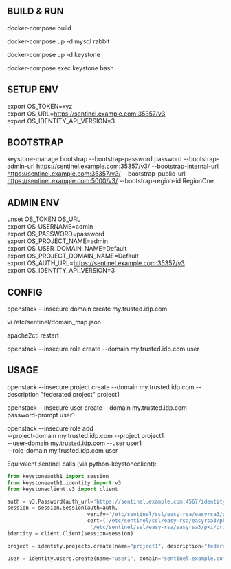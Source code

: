 ## BUILD & RUN 
docker-compose build

docker-compose up -d mysql rabbit

docker-compose up -d keystone

docker-compose exec keystone bash

## SETUP ENV

export OS_TOKEN=xyz  
export OS_URL=https://sentinel.example.com:35357/v3  
export OS_IDENTITY_API_VERSION=3  

## BOOTSTRAP

keystone-manage bootstrap --bootstrap-password password --bootstrap-admin-url https://sentinel.example.com:35357/v3/ --bootstrap-internal-url https://sentinel.example.com:35357/v3/   --bootstrap-public-url https://sentinel.example.com:5000/v3/ --bootstrap-region-id RegionOne

## ADMIN ENV

unset OS_TOKEN OS_URL  
export OS_USERNAME=admin  
export OS_PASSWORD=password  
export OS_PROJECT_NAME=admin  
export OS_USER_DOMAIN_NAME=Default  
export OS_PROJECT_DOMAIN_NAME=Default  
export OS_AUTH_URL=https://sentinel.example.com:35357/v3  
export OS_IDENTITY_API_VERSION=3  

## CONFIG

openstack --insecure domain create my.trusted.idp.com

vi /etc/sentinel/domain_map.json

apache2ctl restart

openstack --insecure role create --domain my.trusted.idp.com user

## USAGE

openstack --insecure project create  --domain my.trusted.idp.com --description "federated project" project1

openstack --insecure user create --domain my.trusted.idp.com --password-prompt user1

openstack --insecure role add \
--project-domain my.trusted.idp.com --project project1 \
--user-domain my.trusted.idp.com --user user1 \
--role-domain my.trusted.idp.com user

Equivalent sentinel calls (via python-keystoneclient):

```python
from keystoneauth1 import session
from keystoneauth1.identity import v3
from keystoneclient.v3 import client

auth = v3.Password(auth_url='https://sentinel.example.com:4567/identity/v3')
session = session.Session(auth=auth,
                          verify='/etc/sentinel/ssl/easy-rsa/easyrsa3/pki/ca.crt',
                          cert=('/etc/sentinel/ssl/easy-rsa/easyrsa3/pki/issued/127.0.0.1.crt',
                           '/etc/sentinel/ssl/easy-rsa/easyrsa3/pki/private/127.0.0.1.key'))
identity = client.Client(session=session)

project = identity.projects.create(name="project1", description="federated project", domain="sentinel.example.com", enabled=True)

user = identity.users.create(name="user1", domain="sentinel.example.com", password="password", enabled=True)
```
